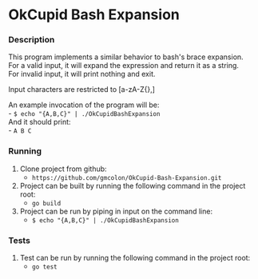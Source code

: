 # OkCupid Bash Expansion
### Description
This program implements a similar behavior to bash's brace expansion.  
For a valid input, it will expand the expression and return it as a string.  
For invalid input, it will print nothing and exit.  

Input characters are restricted to [a-zA-Z{},]  

An example invocation of the program will be:  
    - `$ echo "{A,B,C}" | ./OkCupidBashExpansion`  
And it should print:  
    - `A B C`
### Running
1. Clone project from github:
    - `https://github.com/gmcolon/OkCupid-Bash-Expansion.git`
2. Project can be built by running the following command in the project root:
    - `go build`
3. Project can be run by piping in input on the command line:
    - `$ echo "{A,B,C}" | ./OkCupidBashExpansion`

### Tests
1. Test can be run by running the following command in the project root:
    - `go test`